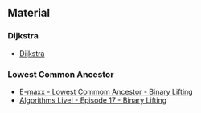 ## Material

### Dijkstra 

* [Dijkstra](https://cp-algorithms.com/graph/dijkstra_sparse.html)

### Lowest Common Ancestor

* [E-maxx - Lowest Commom Ancestor - Binary Lifting](https://cp-algorithms.com/graph/lca_binary_lifting.html)
* [Algorithms Live! - Episode 17 - Binary Lifting](https://youtu.be/kOfa6t8WnbI)
